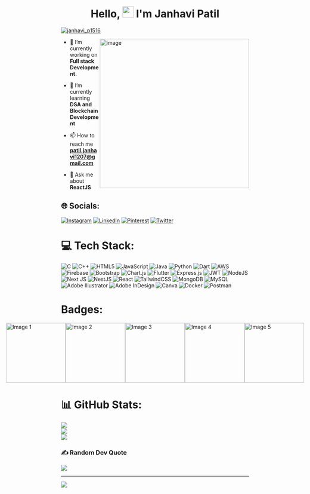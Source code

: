 <!-- ### Hi there 👋 -->

<!-- 
**ijanhv/ijanhv** is a ✨ _special_ ✨ repository because its `README.md` (this file) appears on your GitHub profile.

Here are some ideas to get you started:

- 🔭 I’m currently working on ...
- 🌱 I’m currently learning ...
- 👯 I’m looking to collaborate on ...
- 🤔 I’m looking for help with ...
- 💬 Ask me about ...
- 📫 How to reach me: ...
- 😄 Pronouns: ...
- ⚡ Fun fact: ...

 -->
<h1 align="center">Hello, <img src="https://i.pinimg.com/originals/d8/32/10/d83210d052f3e7e4a7e78bfd16a6f23e.png" width="30px"> I'm Janhavi Patil</h1>
<!-- <h3 align="center">An engineering student from Mumbai.</h3> -->


<!-- <p align="left"> <img src="https://komarev.com/ghpvc/?username=ijanhv&label=Profile%20views&color=0e75b6&style=flat" alt="ijanhv" /> </p>
 -->
<p align="left"> <a href="https://twitter.com/janhavi_p1516" target="blank"><img src="https://img.shields.io/twitter/follow/janhavi_p1516?logo=twitter&style=for-the-badge" alt="janhavi_p1516" /></a> </p>

<img src="https://static.vecteezy.com/system/resources/previews/000/227/854/original/female-developer-vector.jpg" width="400px" alt="image" align="right" />


- 🔭 I’m currently working on **Full stack Development.**

- 🌱 I’m currently learning **DSA and Blockchain Development**

- 📫 How to reach me **patil.janhavi1207@gmail.com**

- 💬 Ask me about **ReactJS**


## 🌐 Socials:
[![Instagram](https://img.shields.io/badge/Instagram-%23E4405F.svg?logo=Instagram&logoColor=white)](https://instagram.com/patil_janhavi7) [![LinkedIn](https://img.shields.io/badge/LinkedIn-%230077B5.svg?logo=linkedin&logoColor=white)](https://linkedin.com/in/janhavi-patil-2847a1212) [![Pinterest](https://img.shields.io/badge/Pinterest-%23E60023.svg?logo=Pinterest&logoColor=white)](https://pinterest.com/patiljanhavi1207) [![Twitter](https://img.shields.io/badge/Twitter-%231DA1F2.svg?logo=Twitter&logoColor=white)](https://twitter.com/janhavi_p1516) 

# 💻 Tech Stack:
![C](https://img.shields.io/badge/c-%2300599C.svg?style=for-the-badge&logo=c&logoColor=white) ![C++](https://img.shields.io/badge/c++-%2300599C.svg?style=for-the-badge&logo=c%2B%2B&logoColor=white) ![HTML5](https://img.shields.io/badge/html5-%23E34F26.svg?style=for-the-badge&logo=html5&logoColor=white) ![JavaScript](https://img.shields.io/badge/javascript-%23323330.svg?style=for-the-badge&logo=javascript&logoColor=%23F7DF1E) ![Java](https://img.shields.io/badge/java-%23ED8B00.svg?style=for-the-badge&logo=java&logoColor=white) ![Python](https://img.shields.io/badge/python-3670A0?style=for-the-badge&logo=python&logoColor=ffdd54) ![Dart](https://img.shields.io/badge/dart-%230175C2.svg?style=for-the-badge&logo=dart&logoColor=white) ![AWS](https://img.shields.io/badge/AWS-%23FF9900.svg?style=for-the-badge&logo=amazon-aws&logoColor=white) ![Firebase](https://img.shields.io/badge/firebase-%23039BE5.svg?style=for-the-badge&logo=firebase) ![Bootstrap](https://img.shields.io/badge/bootstrap-%23563D7C.svg?style=for-the-badge&logo=bootstrap&logoColor=white) ![Chart.js](https://img.shields.io/badge/chart.js-F5788D.svg?style=for-the-badge&logo=chart.js&logoColor=white) ![Flutter](https://img.shields.io/badge/Flutter-%2302569B.svg?style=for-the-badge&logo=Flutter&logoColor=white) ![Express.js](https://img.shields.io/badge/express.js-%23404d59.svg?style=for-the-badge&logo=express&logoColor=%2361DAFB) ![JWT](https://img.shields.io/badge/JWT-black?style=for-the-badge&logo=JSON%20web%20tokens) ![NodeJS](https://img.shields.io/badge/node.js-6DA55F?style=for-the-badge&logo=node.js&logoColor=white) ![Next JS](https://img.shields.io/badge/Next-black?style=for-the-badge&logo=next.js&logoColor=white) ![NestJS](https://img.shields.io/badge/nestjs-%23E0234E.svg?style=for-the-badge&logo=nestjs&logoColor=white) ![React](https://img.shields.io/badge/react-%2320232a.svg?style=for-the-badge&logo=react&logoColor=%2361DAFB) ![TailwindCSS](https://img.shields.io/badge/tailwindcss-%2338B2AC.svg?style=for-the-badge&logo=tailwind-css&logoColor=white) ![MongoDB](https://img.shields.io/badge/MongoDB-%234ea94b.svg?style=for-the-badge&logo=mongodb&logoColor=white) ![MySQL](https://img.shields.io/badge/mysql-%2300f.svg?style=for-the-badge&logo=mysql&logoColor=white) ![Adobe Illustrator](https://img.shields.io/badge/adobeillustrator-%23FF9A00.svg?style=for-the-badge&logo=adobeillustrator&logoColor=white) ![Adobe InDesign](https://img.shields.io/badge/Adobe%20InDesign-49021F?style=for-the-badge&logo=adobeindesign&logoColor=white) ![Canva](https://img.shields.io/badge/Canva-%2300C4CC.svg?style=for-the-badge&logo=Canva&logoColor=white) ![Docker](https://img.shields.io/badge/docker-%230db7ed.svg?style=for-the-badge&logo=docker&logoColor=white) ![Postman](https://img.shields.io/badge/Postman-FF6C37?style=for-the-badge&logo=postman&logoColor=white)

# Badges:
<div style="display:flex;justify-content:center;">
    <img src="https://github.com/ijanhv/ijanhv/assets/90978757/0ed9739a-2043-497f-9761-a38a6b386097.jpg" alt="Image 1" style="width:160px;">
    <img src="https://github.com/ijanhv/ijanhv/assets/90978757/20c562d0-81ed-43f0-8b73-cd0b53ca419c.jpg" alt="Image 2" style="width:160px;">
    <img src="https://github.com/ijanhv/ijanhv/assets/90978757/0c5e289e-8440-451f-9b62-42b62f5f69c4.jpg" alt="Image 3" style="width:160px;">
    <img src="https://github.com/ijanhv/ijanhv/assets/90978757/4983689c-1592-4955-856f-8e20ceb9546d.jpg" alt="Image 4" style="width:160px;">
    <img src="https://github.com/ijanhv/ijanhv/assets/90978757/47f8aecd-9869-479a-9e42-a5acb2069769.jpg" alt="Image 5" style="width:160px;">
<!--     <img src="https://github.com/ijanhv/ijanhv/assets/90978757/72efb7d7-d268-4591-bc6d-ea67ff231aa9.jpg" alt="Image 6" style="width:170px;"> -->
</div>



# 📊 GitHub Stats:
![](https://github-readme-stats.vercel.app/api?username=ijanhv&theme=dark&hide_border=false&include_all_commits=false&count_private=false)<br/>
![](https://github-readme-streak-stats.herokuapp.com/?user=ijanhv&theme=dark&hide_border=false)<br/>
![](https://github-readme-stats.vercel.app/api/top-langs/?username=ijanhv&theme=dark&hide_border=false&include_all_commits=false&count_private=false&layout=compact)

### ✍️ Random Dev Quote
![](https://quotes-github-readme.vercel.app/api?type=horizontal&theme=radical)

---
[![](https://visitcount.itsvg.in/api?id=ijanhv&icon=0&color=0)](https://visitcount.itsvg.in)

<!-- Proudly created with GPRM ( https://gprm.itsvg.in ) -->
